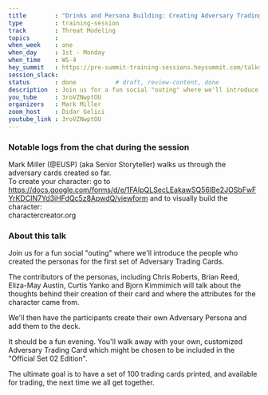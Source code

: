 ```yaml
---
title        : "Drinks and Persona Building: Creating Adversary Trading Cards (1st Session)"
type         : training-session
track        : Threat Modeling
topics       : 
when_week    : one
when_day     : 1st - Monday
when_time    : WS-4
hey_summit   : https://pre-summit-training-sessions.heysummit.com/talks/social-drinks-and-adversaries/
session_slack:
status       : done           # draft, review-content, done
description  : Join us for a fun social "outing" where we'll introduce the people who created the personas for the first set of Adversary Trading Cards.
you_tube     : 3roVZNwptOU
organizers   : Mark Miller
zoom_host    : Didar Gelici   
youtube_link : 3roVZNwptOU 
---
```



### Notable logs from the chat during the session

Mark Miller (@EUSP) (aka Senior Storyteller) walks us through the adversary cards created so far.   \
To create your character: go to https://docs.google.com/forms/d/e/1FAIpQLSecLEakawSQ56lBe2JOSbFwFYrKDCIN7Yd3iHFdQc5z8ApwdQ/viewform
and to visually build the character:  
charactercreator.org

### About this talk

Join us for a fun social "outing" where we'll introduce the people who created the personas
for the first set of Adversary Trading Cards.

The contributors of the personas, including Chris Roberts, Brian Reed, Eliza-May Austin,
Curtis Yanko and Bjorn Kimmimich will talk about the thoughts behind their creation of
their card and where the attributes for the character came from.

We'll then have the participants create their own Adversary Persona and add them to the deck.

It should be a fun evening. You'll walk away with your own, customized Adversary Trading Card
which might be chosen to be included in the "Official Set 02 Edition".

The ultimate goal is to have a set of 100 trading cards printed,
and available for trading, the next time we all get together.
